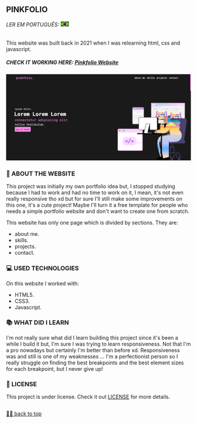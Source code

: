 ## PINKFOLIO

###### LER EM PORTUGUÊS: <kbd>[<img title="Bandeira do Brasil" alt="Portugues" src="Images/br.jpg" width="22">](translation/pt/README.pt.md)</kbd> <br>

<p> This website was built back in 2021 when I was relearning html, css and javascript. <p>
  
##### CHECK IT WORKING HERE: <a href="http://pinkfolio.epizy.com" target="_blank"> Pinkfolio Website </a> <br>

![Final Result](Images/preview.png) <br>

### 📑 ABOUT THE WEBSITE
This project was initially my own portfolio idea but, I stopped studying because I had to work and had no time to work on it, I mean, it's not even really responsive tho xd but for sure I'll still make some improvements on this one, it's a cute project! Maybe I'll turn it a free template for people who needs a simple portfolio website and don't want to create one from scratch.<br>

This website has only one page which is divided by sections. They are: <br>
- about me. <br>
- skills. <br>
- projects. <br>
- contact.

### 💻 USED TECHNOLOGIES
On this website I worked with: <br>
- HTML5.
- CSS3.
- Javascript.

### 📚 WHAT DID I LEARN
I'm not really sure what did I learn building this project since it's been a while I build it but, I'm sure I was trying to learn responsiveness. Not that I'm a pro nowadays but certainly I'm better than before xd. Responsiveness was and still is one of my weaknesses ... I'm a perfectionist person so I really struggle on finding the best breakpoints and the best element sizes for each breakpoint, but I never give up!

### 🍜 LICENSE

This project is under license. Check it out [LICENSE](LICENSE.md) for more details.<br>

##

[☝🏽 back to top](#pinkfolio)
